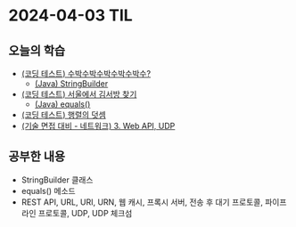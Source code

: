 # 2024-04-03 TIL
## 오늘의 학습
- [(코딩 테스트) 수박수박수박수박수박수?](/Coding%20Test/프로그래머스/연습문제/수박수박수박수박수박수?.md)
	- [(Java) StringBuilder](Java/Class/StringBuilder.md)
- [(코딩 테스트) 서울에서 김서방 찾기](/Coding%20Test/프로그래머스/연습문제/서울에서%20김서방%20찾기.md)
	- [(Java) equals()](/Java/Method/equals().md)
- [(코딩 테스트) 행렬의 덧셈](/Coding%20Test/프로그래머스/연습문제/행렬의%20덧셈.md)
- [(기술 면접 대비 - 네트워크) 3. Web API, UDP](/기술%20면접%20대비/네트워크/3.%20Web%20API,%20UDP.md)

## 공부한 내용
- StringBuilder 클래스
- equals() 메소드
- REST API, URL, URI, URN, 웹 캐시, 프록시 서버, 전송 후 대기 프로토콜, 파이프라인 프로토콜, UDP, UDP 체크섬